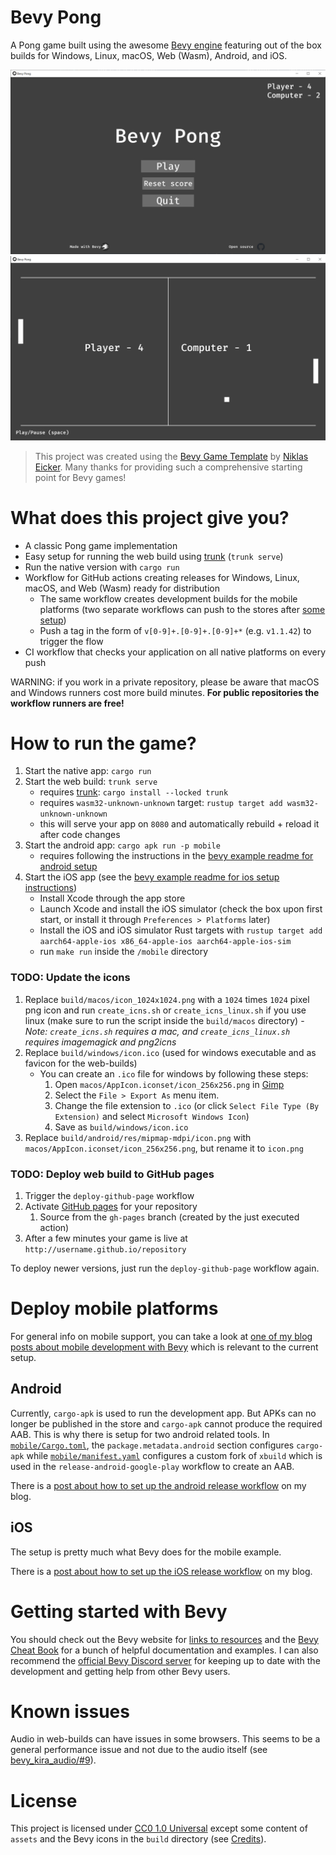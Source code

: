 # Bevy Pong

A Pong game built using the awesome [Bevy engine][bevy] featuring out of the box builds for Windows, Linux, macOS, Web (Wasm), Android, and iOS.

![Menu Screen](assets/screenshots/menu.png)
![Gameplay Screenshot](assets/screenshots/gameplay.png)

> This project was created using the [Bevy Game Template](https://github.com/NiklasEi/bevy_game_template) by [Niklas Eicker](https://github.com/NiklasEi). Many thanks for providing such a comprehensive starting point for Bevy games!

# What does this project give you?

- A classic Pong game implementation
- Easy setup for running the web build using [trunk] (`trunk serve`)
- Run the native version with `cargo run`
- Workflow for GitHub actions creating releases for Windows, Linux, macOS, and Web (Wasm) ready for distribution
  - The same workflow creates development builds for the mobile platforms (two separate workflows can push to the stores after [some setup](#deploy-mobile-platforms))
  - Push a tag in the form of `v[0-9]+.[0-9]+.[0-9]+*` (e.g. `v1.1.42`) to trigger the flow
- CI workflow that checks your application on all native platforms on every push

WARNING: if you work in a private repository, please be aware that macOS and Windows runners cost more build minutes.
**For public repositories the workflow runners are free!**

# How to run the game?

1.  Start the native app: `cargo run`
2.  Start the web build: `trunk serve`
    - requires [trunk]: `cargo install --locked trunk`
    - requires `wasm32-unknown-unknown` target: `rustup target add wasm32-unknown-unknown`
    - this will serve your app on `8080` and automatically rebuild + reload it after code changes
3.  Start the android app: `cargo apk run -p mobile`
    - requires following the instructions in the [bevy example readme for android setup][android-instructions]
4.  Start the iOS app (see the [bevy example readme for ios setup instructions][ios-instructions])
    - Install Xcode through the app store
    - Launch Xcode and install the iOS simulator (check the box upon first start, or install it through `Preferences > Platforms` later)
    - Install the iOS and iOS simulator Rust targets with `rustup target add aarch64-apple-ios x86_64-apple-ios aarch64-apple-ios-sim`
    - run `make run` inside the `/mobile` directory

### TODO: Update the icons

1.  Replace `build/macos/icon_1024x1024.png` with a `1024` times `1024` pixel png icon and run `create_icns.sh` or `create_icns_linux.sh` if you use linux (make sure to run the script inside the `build/macos` directory) - _Note: `create_icns.sh` requires a mac, and `create_icns_linux.sh` requires imagemagick and png2icns_
2.  Replace `build/windows/icon.ico` (used for windows executable and as favicon for the web-builds)
    - You can create an `.ico` file for windows by following these steps:
      1.  Open `macos/AppIcon.iconset/icon_256x256.png` in [Gimp](https://www.gimp.org/downloads/)
      2.  Select the `File > Export As` menu item.
      3.  Change the file extension to `.ico` (or click `Select File Type (By Extension)` and select `Microsoft Windows Icon`)
      4.  Save as `build/windows/icon.ico`
3.  Replace `build/android/res/mipmap-mdpi/icon.png` with `macos/AppIcon.iconset/icon_256x256.png`, but rename it to `icon.png`

### TODO: Deploy web build to GitHub pages

1.  Trigger the `deploy-github-page` workflow
2.  Activate [GitHub pages](https://pages.github.com/) for your repository
    1.  Source from the `gh-pages` branch (created by the just executed action)
3.  After a few minutes your game is live at `http://username.github.io/repository`

To deploy newer versions, just run the `deploy-github-page` workflow again.

# Deploy mobile platforms

For general info on mobile support, you can take a look at [one of my blog posts about mobile development with Bevy][mobile_dev_with_bevy_2] which is relevant to the current setup.

## Android

Currently, `cargo-apk` is used to run the development app. But APKs can no longer be published in the store and `cargo-apk` cannot produce the required AAB. This is why there is setup for two android related tools. In [`mobile/Cargo.toml`](./mobile/Cargo.toml), the `package.metadata.android` section configures `cargo-apk` while [`mobile/manifest.yaml`](./mobile/manifest.yaml) configures a custom fork of `xbuild` which is used in the `release-android-google-play` workflow to create an AAB.

There is a [post about how to set up the android release workflow][workflow_bevy_android] on my blog.

## iOS

The setup is pretty much what Bevy does for the mobile example.

There is a [post about how to set up the iOS release workflow][workflow_bevy_ios] on my blog.

# Getting started with Bevy

You should check out the Bevy website for [links to resources][bevy-learn] and the [Bevy Cheat Book] for a bunch of helpful documentation and examples. I can also recommend the [official Bevy Discord server][bevy-discord] for keeping up to date with the development and getting help from other Bevy users.

# Known issues

Audio in web-builds can have issues in some browsers. This seems to be a general performance issue and not due to the audio itself (see [bevy_kira_audio/#9][firefox-sound-issue]).

# License

This project is licensed under [CC0 1.0 Universal](LICENSE) except some content of `assets` and the Bevy icons in the `build` directory (see [Credits](credits/CREDITS.md)).

[bevy]: https://bevyengine.org/
[bevy-learn]: https://bevyengine.org/learn/
[bevy-discord]: https://discord.gg/bevy
[firefox-sound-issue]: https://github.com/NiklasEi/bevy_kira_audio/issues/9
[Bevy Cheat Book]: https://bevy-cheatbook.github.io/introduction.html
[trunk]: https://trunkrs.dev/
[android-instructions]: https://github.com/bevyengine/bevy/blob/latest/examples/README.md#setup
[ios-instructions]: https://github.com/bevyengine/bevy/blob/latest/examples/README.md#setup-1
[mobile_dev_with_bevy_2]: https://www.nikl.me/blog/2023/notes_on_mobile_development_with_bevy_2/
[workflow_bevy_android]: https://www.nikl.me/blog/2023/github_workflow_to_publish_android_app/
[workflow_bevy_ios]: https://www.nikl.me/blog/2023/github_workflow_to_publish_ios_app/
